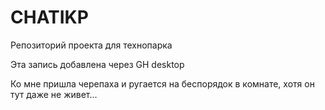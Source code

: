 # CHATIKP
Репозиторий проекта для технопарка

Эта запись добавлена через GH desktop

Ко мне пришла черепаха и ругается на беспорядок в комнате, хотя он тут даже не живет...